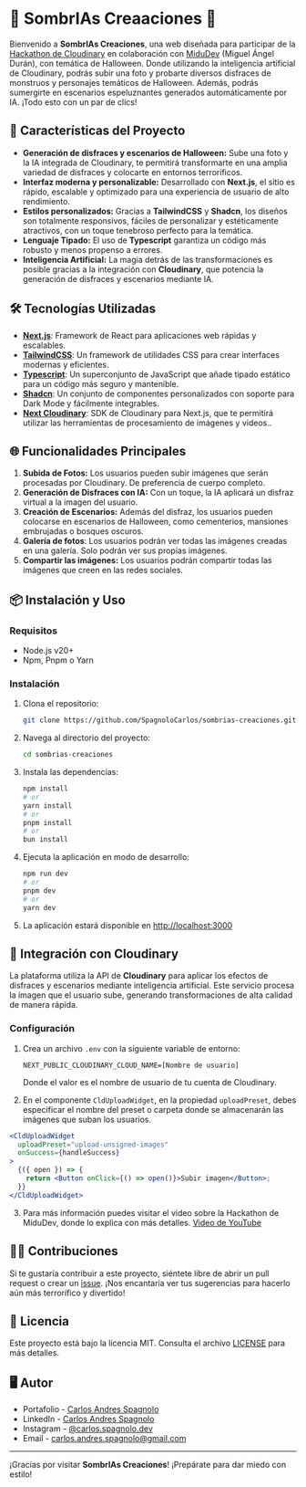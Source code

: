 # 🎃 SombrIAs Creaaciones 🎃

Bienvenido a **SombrIAs Creaciones**, una web diseñada para participar de la [Hackathon de Cloudinary]("https://cloudinary.com/blog/cloudinary-cloudcreate-spooky-ai-hackathon") en colaboración con [MiduDev]("https://x.com/midudev") (Miguel Ángel Durán), con temática de Halloween. Donde utilizando la inteligencia artificial de Cloudinary, podrás subir una foto y probarte diversos disfraces de monstruos y personajes temáticos de Halloween. Además, podrás sumergirte en escenarios espeluznantes generados automáticamente por IA. ¡Todo esto con un par de clics!

## 🚀 Características del Proyecto

- **Generación de disfraces y escenarios de Halloween:** Sube una foto y la IA integrada de Cloudinary, te permitirá transformarte en una amplia variedad de disfraces y colocarte en entornos terroríficos.
- **Interfaz moderna y personalizable:** Desarrollado con **Next.js**, el sitio es rápido, escalable y optimizado para una experiencia de usuario de alto rendimiento.
- **Estilos personalizados:** Gracias a **TailwindCSS** y **Shadcn**, los diseños son totalmente responsivos, fáciles de personalizar y estéticamente atractivos, con un toque tenebroso perfecto para la temática.
- **Lenguaje Tipado:** El uso de **Typescript** garantiza un código más robusto y menos propenso a errores.
- **Inteligencia Artificial:** La magia detrás de las transformaciones es posible gracias a la integración con **Cloudinary**, que potencia la generación de disfraces y escenarios mediante IA.

## 🛠️ Tecnologías Utilizadas

- [**Next.js**]("https://nextjs.org/"): Framework de React para aplicaciones web rápidas y escalables.
- [**TailwindCSS**]("https://tailwindcss.com/"): Un framework de utilidades CSS para crear interfaces modernas y eficientes.
- [**Typescript**]("https://www.typescriptlang.org/"): Un superconjunto de JavaScript que añade tipado estático para un código más seguro y mantenible.
- [**Shadcn**]("https://ui.shadcn.com/"): Un conjunto de componentes personalizados con soporte para Dark Mode y fácilmente integrables.
- [**Next Cloudinary**]("https://next.cloudinary.dev/"): SDK de Cloudinary para Next.js, que te permitirá utilizar las herramientas de procesamiento de imágenes y videos..

## 🌐 Funcionalidades Principales

1. **Subida de Fotos:** Los usuarios pueden subir imágenes que serán procesadas por Cloudinary. De preferencia de cuerpo completo.
2. **Generación de Disfraces con IA:** Con un toque, la IA aplicará un disfraz virtual a la imagen del usuario.
3. **Creación de Escenarios:** Además del disfraz, los usuarios pueden colocarse en escenarios de Halloween, como cementerios, mansiones embrujadas o bosques oscuros.
4. **Galería de fotos**: Los usuarios podrán ver todas las imágenes creadas en una galería. Solo podrán ver sus propias imágenes.
5. **Compartir las imágenes:** Los usuarios podrán compartir todas las imágenes que creen en las redes sociales.

## 📦 Instalación y Uso

### Requisitos

- Node.js v20+
- Npm, Pnpm o Yarn

### Instalación

1. Clona el repositorio:

   ```bash
   git clone https://github.com/SpagnoloCarlos/sombrias-creaciones.git
   ```

2. Navega al directorio del proyecto:

   ```bash
   cd sombrias-creaciones
   ```

3. Instala las dependencias:

   ```bash
   npm install
   # or
   yarn install
   # or
   pnpm install
   # or
   bun install
   ```

4. Ejecuta la aplicación en modo de desarrollo:

   ```bash
   npm run dev
   # or
   pnpm dev
   # or
   yarn dev
   ```

5. La aplicación estará disponible en [http://localhost:3000](http://localhost:3000)

## 🤖 Integración con Cloudinary

La plataforma utiliza la API de **Cloudinary** para aplicar los efectos de disfraces y escenarios mediante inteligencia artificial. Este servicio procesa la imagen que el usuario sube, generando transformaciones de alta calidad de manera rápida.

### Configuración

1. Crea un archivo `.env` con la siguiente variable de entorno:

   ```env
   NEXT_PUBLIC_CLOUDINARY_CLOUD_NAME=[Nombre de usuario]
   ```

   Donde el valor es el nombre de usuario de tu cuenta de Cloudinary.

2. En el componente `CldUploadWidget`, en la propiedad `uploadPreset`, debes especificar el nombre del preset o carpeta donde se almacenarán las imágenes que suban los usuarios.

```jsx
<CldUploadWidget
  uploadPreset="upload-unsigned-images"
  onSuccess={handleSuccess}
>
  {({ open }) => {
    return <Button onClick={() => open()}>Subir imagen</Button>;
  }}
</CldUploadWidget>
```

3. Para más información puedes visitar el video sobre la Hackathon de MiduDev, donde lo explica con más detalles. [Video de YouTube]("https://www.youtube.com/watch?v=7MT1oPDBc5I&t=1808s")

## 🧛‍♂️ Contribuciones

Si te gustaría contribuir a este proyecto, siéntete libre de abrir un pull request o crear un [issue]("https://github.com/SpagnoloCarlos/helmsman-task/issues"). ¡Nos encantaría ver tus sugerencias para hacerlo aún más terrorífico y divertido!

## 📄 Licencia

Este proyecto está bajo la licencia MIT. Consulta el archivo [LICENSE](/LICENSE) para más detalles.

## 🖥️ Autor

- Portafolio - [Carlos Andres Spagnolo](https://spagnolo-carlos.netlify.app/)
- LinkedIn - [Carlos Andres Spagnolo](https://www.linkedin.com/in/carlos-spagnolo-andres/)
- Instagram - [@carlos.spagnolo.dev](https://www.instagram.com/carlos.spagnolo.dev/)
- Email - [carlos.andres.spagnolo@gmail.com](mailto:your.email@gmail.com)

---

¡Gracias por visitar **SombrIAs Creaciones**! ¡Prepárate para dar miedo con estilo!
